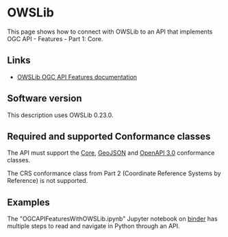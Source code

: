 # OWSLib

This page shows how to connect with OWSLib to an API that implements OGC API - Features - Part 1: Core.

## Links

- [OWSLib OGC API Features documentation](http://geopython.github.io/OWSLib/#ogc-api-features-1-0)

## Software version

This description uses OWSLib 0.23.0.

## Required and supported Conformance classes

The API must support the [Core](http://www.opengis.net/spec/ogcapi-features-1/1.0/conf/core), [GeoJSON](http://www.opengis.net/spec/ogcapi-features-1/1.0/conf/geojson) and [OpenAPI 3.0](http://www.opengis.net/spec/ogcapi-features-1/1.0/conf/oas3) conformance classes.

The CRS conformance class from Part 2 (Coordinate Reference Systems by Reference) is not supported.

## Examples

The "OGCAPIFeaturesWithOWSLib.ipynb" Jupyter notebook on [binder](https://mybinder.org/v2/gh/ghobona/notebooks/main) has multiple steps to read and navigate in Python through an API.
